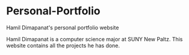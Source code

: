 # Personal-Portfolio
Hamil Dimapanat's personal portfolio website

Hamil Dimapanat is a computer science major at SUNY New Paltz. This website contains all the projects he has done.
